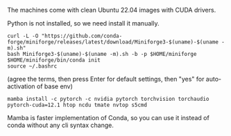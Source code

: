 The machines come with clean Ubuntu 22.04 images with CUDA drivers.

Python is not installed, so we need install it manually. 
```
curl -L -O "https://github.com/conda-forge/miniforge/releases/latest/download/Miniforge3-$(uname)-$(uname -m).sh" 
bash Miniforge3-$(uname)-$(uname -m).sh -b -p $HOME/miniforge
$HOME/miniforge/bin/conda init
source ~/.bashrc
```
(agree the terms, then press Enter for default settings, then "yes" for auto-activation of base env)

```
mamba install -c pytorch -c nvidia pytorch torchvision torchaudio pytorch-cuda=12.1 htop ncdu tmate nvtop s5cmd
```

Mamba is faster implementation of Conda, so you can use it instead of conda without any cli syntax change.
